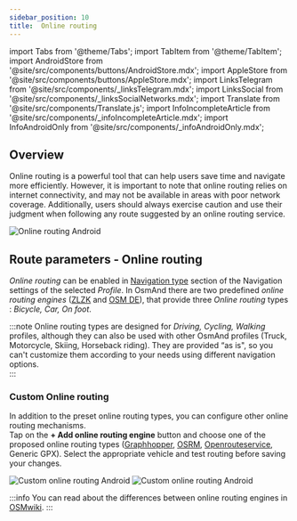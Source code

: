 ```yaml
---
sidebar_position: 10
title:  Online routing
---
```


import Tabs from '@theme/Tabs';
import TabItem from '@theme/TabItem';
import AndroidStore from '@site/src/components/buttons/AndroidStore.mdx';
import AppleStore from '@site/src/components/buttons/AppleStore.mdx';
import LinksTelegram from '@site/src/components/_linksTelegram.mdx';
import LinksSocial from '@site/src/components/_linksSocialNetworks.mdx';
import Translate from '@site/src/components/Translate.js';
import InfoIncompleteArticle from '@site/src/components/_infoIncompleteArticle.mdx';
import InfoAndroidOnly from '@site/src/components/_infoAndroidOnly.mdx';


<InfoIncompleteArticle/>

<InfoAndroidOnly />

## Overview

Online routing is a powerful tool that can help users save time and navigate more efficiently. However, it is important to note that online routing relies on internet connectivity, and may not be available in areas with poor network coverage. Additionally, users should always exercise caution and use their judgment when following any route suggested by an online routing service.  

![Online routing Android](@site/static/img/navigation/routing/online_routing_andr.png)
## Route parameters - Online routing

*Online routing* can be enabled in [Navigation type](../guidance/navigation-settings.md#overview) section of the Navigation settings of the selected *Profile*. In OsmAnd there are two predefined *online routing engines* ([ZLZK](https://zlzk.biz/) and [OSM DE](https://routing.openstreetmap.de)), that provide three *Online routing* types : *Bicycle, Car, On foot*.  

:::note
Online routing types are designed for *Driving, Cycling, Walking* profiles, although they can also be used with other OsmAnd profiles (Truck, Motorcycle, Skiing, Horseback riding). They are provided “as is", so you can't customize them according to your needs using different navigation options.  
:::

### Custom Online routing

In addition to the preset online routing types, you can configure other online routing mechanisms.  
Tap on the **+ Add online routing engine** button and choose one of the proposed online routing types ([Graphhopper](https://graphhopper.com/), [OSRM](http://project-osrm.org/), [Openrouteservice](https://openrouteservice.org), Generic GPX). Select the appropriate vehicle and test routing before saving your changes.  

![Custom online routing Android](@site/static/img/navigation/routing/custom_online_routing_andr_1.png) ![Custom online routing Android](@site/static/img/navigation/routing/custom_online_routing_andr_2.png)  

:::info
You can read about the differences between online routing engines in [OSMwiki](https://wiki.openstreetmap.org/wiki/Routing/online_routers).
:::

